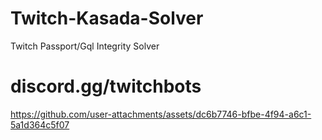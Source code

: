 # Twitch-Kasada-Solver
Twitch Passport/Gql Integrity Solver

# discord.gg/twitchbots

https://github.com/user-attachments/assets/dc6b7746-bfbe-4f94-a6c1-5a1d364c5f07
